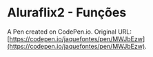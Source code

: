 # Aluraflix2 - Funções

A Pen created on CodePen.io. Original URL: [https://codepen.io/jaquefontes/pen/MWJbEzw](https://codepen.io/jaquefontes/pen/MWJbEzw).


